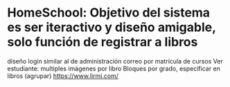 # HomeSchool: Objetivo del sistema es ser iteractivo y diseño amigable, solo función de registrar a libros
diseño login similar al de administración
correo por matrícula de cursos
Ver estudiante: multiples imágenes por libro
Bloques por grado, especificar en libros (agrupar)
https://www.lirmi.com/
